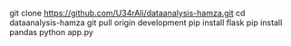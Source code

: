 git clone https://github.com/U34rAli/dataanalysis-hamza.git
cd dataanalysis-hamza
git pull origin development
pip install flask
pip install pandas
python app.py